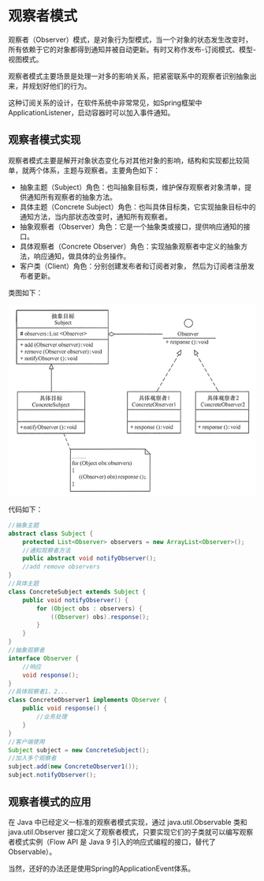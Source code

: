 # 观察者模式

观察者（Observer）模式，是对象行为型模式，当一个对象的状态发生改变时，所有依赖于它的对象都得到通知并被自动更新。有时又称作发布-订阅模式、模型-视图模式。

观察者模式主要场景是处理一对多的影响关系，把紧密联系中的观察者识别抽象出来，并规划好他们的行为。

这种订阅关系的设计，在软件系统中非常常见，如Spring框架中ApplicationListener，启动容器时可以加入事件通知。

## 观察者模式实现

观察者模式主要是解开对象状态变化与对其他对象的影响，结构和实现都比较简单，就两个体系，主题与观察者。主要角色如下：

- 抽象主题（Subject）角色：也叫抽象目标类，维护保存观察者对象清单，提供通知所有观察者的抽象方法。
- 具体主题（Concrete Subject）角色：也叫具体目标类，它实现抽象目标中的通知方法，当内部状态改变时，通知所有观察者。
- 抽象观察者（Observer）角色：它是一个抽象类或接口，提供响应通知的接口。
- 具体观察者（Concrete Observer）角色：实现抽象观察者中定义的抽象方法，响应通知，做具体的业务操作。
- 客户类（Client）角色：分别创建发布者和订阅者对象， 然后为订阅者注册发布者更新。

类图如下：

![pattern_abserver](pattern_abserver.png)

代码如下：

```java
//抽象主题
abstract class Subject {
    protected List<Observer> observers = new ArrayList<Observer>();
    //通知观察者方法
    public abstract void notifyObserver(); 
    //add remove observers
}
//具体主题
class ConcreteSubject extends Subject {
    public void notifyObserver() {
        for (Object obs : observers) {
            ((Observer) obs).response();
        }
    }
}
//抽象观察者
interface Observer {
    //响应
    void response(); 
}
//具体观察者1、2...
class ConcreteObserver1 implements Observer {
    public void response() {
        //业务处理
    }
}
//客户端使用
Subject subject = new ConcreteSubject();
//加入多个观察者
subject.add(new ConcreteObserver1());
subject.notifyObserver();
```

## 观察者模式的应用

在 Java 中已经定义一标准的观察者模式实现，通过 java.util.Observable 类和 java.util.Observer 接口定义了观察者模式，只要实现它们的子类就可以编写观察者模式实例（Flow API 是 Java 9 引入的响应式编程的接口，替代了Observable）。

当然，还好的办法还是使用Spring的ApplicationEvent体系。

